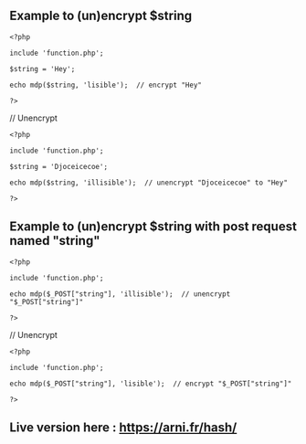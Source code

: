 ## Example to (un)encrypt $string

```
<?php

include 'function.php';

$string = 'Hey';

echo mdp($string, 'lisible');  // encrypt "Hey"

?>
```

// Unencrypt 

```
<?php

include 'function.php';

$string = 'Djoceicecoe';

echo mdp($string, 'illisible');  // unencrypt "Djoceicecoe" to "Hey"

?>
```

## Example to (un)encrypt $string with post request named "string"

```
<?php

include 'function.php';

echo mdp($_POST["string"], 'illisible');  // unencrypt "$_POST["string"]"

?>
```

// Unencrypt 

```
<?php

include 'function.php';

echo mdp($_POST["string"], 'lisible');  // encrypt "$_POST["string"]"

?>
```

## Live version here : https://arni.fr/hash/

